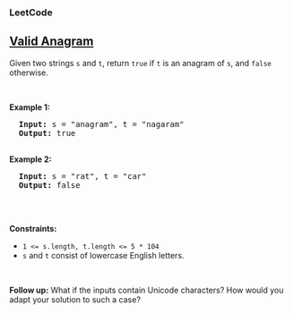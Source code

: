 <body>
  <h3>LeetCode</h3>
  <h2><a href="https://leetcode.com/problems/valid-anagram/description/">Valid Anagram</a></h2> 
  <p>Given two strings <code>s</code> and <code>t</code>, return <code>true</code> if <code>t</code> is an anagram of <code>s</code>, and <code>false</code> otherwise.</p>
  
  <p>&nbsp;</p>
  <p><strong class="example">Example 1:</strong></p>
  <pre>
  <strong>Input:</strong> s = "anagram", t = "nagaram"
  <strong>Output:</strong> true
  </pre>

  <p><strong class="example">Example 2:</strong></p>
  <pre>
  <strong>Input:</strong> s = "rat", t = "car"
  <strong>Output:</strong> false
  </pre>

  <p>&nbsp;</p>
  <p><strong class="Constraints">Constraints:</strong></p>
  <ul>
    <li><code>1 <= s.length, t.length <= 5 * 104</code></li>
    <li><code>s</code> and <code>t</code> consist of lowercase English letters.</li>
    </ul>

   <p>&nbsp;</p>
  <p><strong>Follow up:</strong> What if the inputs contain Unicode characters? How would you adapt your solution to such a case?</p>
  
</body>
